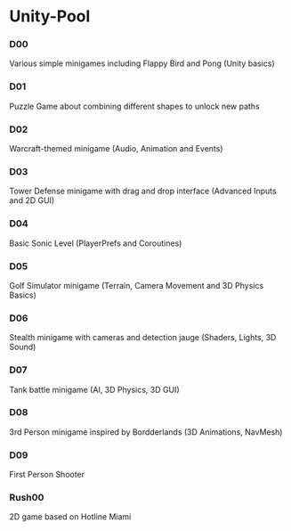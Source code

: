 # Unity-Pool

### D00
Various simple minigames including Flappy Bird and Pong (Unity basics)

### D01
Puzzle Game about combining different shapes to unlock new paths

### D02
Warcraft-themed minigame (Audio, Animation and Events)

### D03
Tower Defense minigame with drag and drop interface (Advanced Inputs and 2D GUI)

### D04
Basic Sonic Level (PlayerPrefs and Coroutines)

### D05
Golf Simulator minigame (Terrain, Camera Movement and 3D Physics Basics)

### D06
Stealth minigame with cameras and detection jauge (Shaders, Lights, 3D Sound)

### D07
Tank battle minigame (AI, 3D Physics, 3D GUI)

### D08
3rd Person minigame inspired by Bordderlands (3D Animations, NavMesh)

### D09
First Person Shooter

### Rush00
2D game based on Hotline Miami
